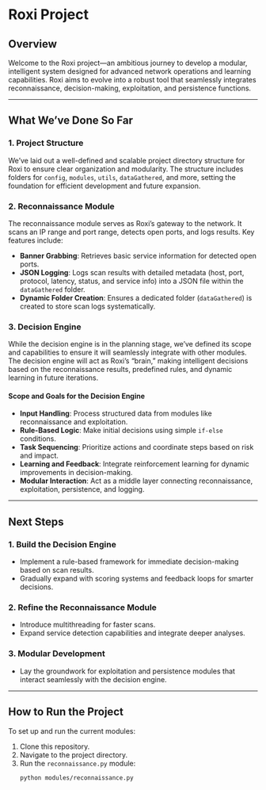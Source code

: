 # Roxi Project

## **Overview**

Welcome to the Roxi project—an ambitious journey to develop a modular, intelligent system designed for advanced network operations and learning capabilities. Roxi aims to evolve into a robust tool that seamlessly integrates reconnaissance, decision-making, exploitation, and persistence functions.

---

## **What We’ve Done So Far**

### **1. Project Structure**

We’ve laid out a well-defined and scalable project directory structure for Roxi to ensure clear organization and modularity. The structure includes folders for `config`, `modules`, `utils`, `dataGathered`, and more, setting the foundation for efficient development and future expansion.

### **2. Reconnaissance Module**

The reconnaissance module serves as Roxi’s gateway to the network. It scans an IP range and port range, detects open ports, and logs results. Key features include:

- **Banner Grabbing**: Retrieves basic service information for detected open ports.
- **JSON Logging**: Logs scan results with detailed metadata (host, port, protocol, latency, status, and service info) into a JSON file within the `dataGathered` folder.
- **Dynamic Folder Creation**: Ensures a dedicated folder (`dataGathered`) is created to store scan logs systematically.

### **3. Decision Engine**

While the decision engine is in the planning stage, we’ve defined its scope and capabilities to ensure it will seamlessly integrate with other modules. The decision engine will act as Roxi’s “brain,” making intelligent decisions based on the reconnaissance results, predefined rules, and dynamic learning in future iterations.

#### **Scope and Goals for the Decision Engine**

- **Input Handling**: Process structured data from modules like reconnaissance and exploitation.
- **Rule-Based Logic**: Make initial decisions using simple `if-else` conditions.
- **Task Sequencing**: Prioritize actions and coordinate steps based on risk and impact.
- **Learning and Feedback**: Integrate reinforcement learning for dynamic improvements in decision-making.
- **Modular Interaction**: Act as a middle layer connecting reconnaissance, exploitation, persistence, and logging.

---

## **Next Steps**

### **1. Build the Decision Engine**

- Implement a rule-based framework for immediate decision-making based on scan results.
- Gradually expand with scoring systems and feedback loops for smarter decisions.

### **2. Refine the Reconnaissance Module**

- Introduce multithreading for faster scans.
- Expand service detection capabilities and integrate deeper analyses.

### **3. Modular Development**

- Lay the groundwork for exploitation and persistence modules that interact seamlessly with the decision engine.

---

## **How to Run the Project**

To set up and run the current modules:

1. Clone this repository.
2. Navigate to the project directory.
3. Run the `reconnaissance.py` module:
   ```bash
   python modules/reconnaissance.py
   ```
